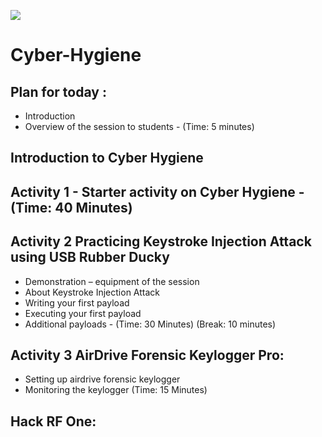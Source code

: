 ![](https://github.com/CS-Outreach-Session/Cyber-Hygiene/blob/main/images/ysj_HIoT.PNG)
# Cyber-Hygiene

## Plan for today :
* Introduction 
* Overview of the session to students - (Time: 5 minutes)

## Introduction to Cyber Hygiene
## Activity 1 - Starter activity on Cyber Hygiene - (Time: 40 Minutes)

## Activity 2 Practicing Keystroke Injection Attack using USB Rubber Ducky
* Demonstration – equipment of the session
* About Keystroke Injection Attack
* Writing your first payload
* Executing your first payload
*	Additional payloads - (Time: 30 Minutes)
(Break: 10 minutes)
## Activity 3 AirDrive Forensic Keylogger Pro:
*	Setting up airdrive forensic keylogger
*	Monitoring the keylogger
(Time: 15 Minutes)
## Hack RF One:
